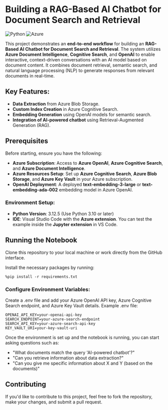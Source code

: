 # Building a RAG-Based AI Chatbot for Document Search and Retrieval
![Python](https://img.shields.io/badge/python-3.12.5-purple?logo=python&style=plastic)
![Azure](https://img.shields.io/badge/Azure-blue?logo=Azure&style=plastic)

This project demonstrates an **end-to-end workflow** for building an **RAG-Based AI Chatbot for Document Search and Retrieval**. The system utilizes **Azure Document Intelligence**, **Cognitive Search**, and **OpenAI** to enable interactive, context-driven conversations with an AI model based on document content. It combines document retrieval, semantic search, and natural language processing (NLP) to generate responses from relevant documents in real-time.

## Key Features:

- **Data Extraction** from Azure Blob Storage.
- **Custom Index Creation** in Azure Cognitive Search.
- **Embedding Generation** using OpenAI models for semantic search.
- **Integration of AI-powered chatbot** using Retrieval-Augmented Generation (RAG).

## Prerequisites

Before starting, ensure you have the following:

- **Azure Subscription**: Access to **Azure OpenAI**, **Azure Cognitive Search**, and **Azure Document Intelligence**.
- **Azure Resources Setup**: Set up **Azure Cognitive Search**, **Azure Blob Storage**, and **Azure Key Vault** in your Azure subscription.
- **OpenAI Deployment**: A deployed **text-embedding-3-large** or **text-embedding-ada-002** embedding model in Azure OpenAI.

### Environment Setup:
- **Python Version**: 3.12.5 (Use Python 3.10 or later)
- **IDE**: Visual Studio Code with the **Azure extension**. You can test the example inside the **Jupyter extension** in VS Code.


## Running the Notebook
Clone this repository to your local machine or work directly from the GitHub interface.

Install the necessary packages by running:

```
%pip install -r requirements.txt
```

### Configure Environment Variables:

Create a .env file and add your Azure OpenAI API key, Azure Cognitive Search endpoint, and Azure Key Vault details. Example .env file:

```
OPENAI_API_KEY=your-openai-api-key
SEARCH_ENDPOINT=your-azure-search-endpoint
SEARCH_API_KEY=your-azure-search-api-key
KEY_VAULT_URI=your-key-vault-uri
```
Once the environment is set up and the notebook is running, you can start asking questions such as:

- "What documents match the query 'AI-powered chatbot'?"
- "Can you retrieve information about data extraction?"
- "Can you give me specific information about X and Y (based on the documents)"

## Contributing
If you'd like to contribute to this project, feel free to fork the repository, make your changes, and submit a pull request.
